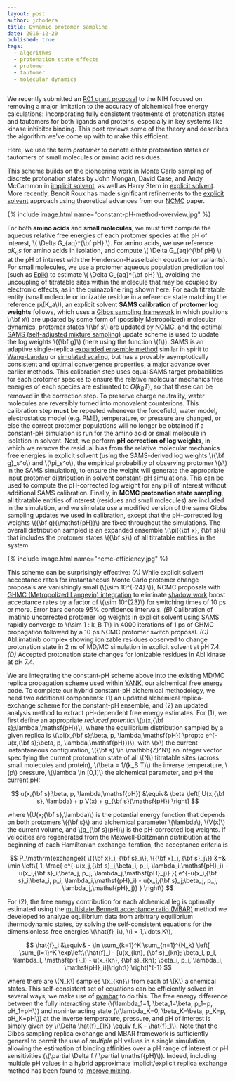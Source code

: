 ```yaml
---
layout: post
author: jchodera
title: Dynamic protomer sampling
date: 2016-12-20
published: true
tags:
  - algorithms
  - protonation state effects
  - protomer
  - tautomer
  - molecular dynamics
---
```

We recently submitted an [R01 grant proposal](https://grants.nih.gov/grants/funding/r01.htm) to the NIH focused on removing a major limitation to the accuracy of alchemical free energy calculations: Incorporating fully consistent treatments of protonation states and tautomers for both ligands and proteins, especially in key systems like kinase:inhibitor binding.
This post reviews some of the theory and describes the algorithm we've come up with to make this efficient.

<!--more-->

Here, we use the term *protomer* to denote either protonation states or tautomers of small molecules or amino acid residues.

This scheme builds on the pioneering work in Monte Carlo sampling of discrete protonation states by John Mongan, David Case, and Andy McCammon in [implicit solvent](https://dx.doi.org/10.1002/jcc.20139), as well as Harry Stern in [explicit solvent](http://dx.doi.org/10.1063/1.2731781).
More recently, Benoit Roux has made significant refinements to the [explicit solvent](http://dx.doi.org/10.1021/acs.jctc.5b00261) approach using theoretical advances from our [NCMC](http://dx.doi.org/10.1073/pnas.1106094108) paper.

<!-- See https://eduardoboucas.com/blog/2014/12/07/including-and-managing-images-in-jekyll.html for info on including images -->

{% include image.html name="constant-pH-method-overview.jpg" %}

For both **amino acids** and **small molecules**, we must first compute the aqueous relative free energies of each protomer species at the pH of interest, \\( \Delta G_{aq}^{\bf pH} \\).
For amino acids, we use reference p$K_as$ for amino acids in isolation, and compute \\( \Delta G_{aq}^{\bf pH} \\) at the pH of interest with the Henderson-Hasselbalch equation (or variants).
For small molecules, we use a protomer aqueous population prediction tool (such as [Epik](https://www.schrodinger.com/epik)) to estimate \\( \Delta G_{aq}^{\bf pH} \\), avoiding the uncoupling of titratable sites within the molecule that may be coupled by electronic effects, as in the quinazoline ring shown here.
For each titratable entity (small molecule or ionizable residue in a reference state matching the reference p\\(K_a\\)), an explicit solvent **SAMS calibration of protomer log weights** follows, which uses a [Gibbs sampling framework](http://dx.doi.org/10.1063/1.3660669) in which positions \\(\bf x\\) are updated by some form of (possibly Metropolized) molecular dynamics, protomer states \\(\bf s\\) are updated by [NCMC](http://dx.doi.org/10.1073/pnas.1106094108), and the optimal [SAMS (self-adjusted mixture sampling)](http://stat.rutgers.edu/home/ztan/Publication/SAMS_preprint.pdf) update scheme is used to update the log weights \\({\bf g}\\) (here using the function \\(f\\)).
SAMS is an adaptive single-replica [expanded ensemble method](http://aip.scitation.org/doi/abs/10.1063/1.462133) similar in spirit to [Wang-Landau](https://dx.doi.org/10.1103%2FPhysRevLett.86.2050) or [simulated scaling](https://dx.doi.org/10.1063/1.2982161), but has a provably asymptotically consistent and optimal convergence properties, a major advance over earlier methods.
This calibration step uses equal SAMS target probabilities for each protomer species to ensure the relative molecular mechanics free energies of each species are estimated to $O(k_B T)$, so that these can be removed in the correction step.
To preserve charge neutrality, water molecules are reversibly turned into monovalent counterions.
This calibration step **must** be repeated whenever the forcefield, water model, electrostatics model (e.g. PME), temperature, or pressure are changed, or else the correct protomer populations will no longer be obtained if a constant-pH simulation is run for the amino acid or small molecule in isolation in solvent.
Next, we perform **pH correction of log weights**, in which we remove the residual bias from the relative molecular mechanics free energies in explicit solvent (using the SAMS-derived log weights \\({\bf g}_s^o\\) and \\(\pi_s^o\\), the empirical probability of observing protomer \\(s\\) in the SAMS simulation), to ensure the weight will generate the appropriate input protomer distribution in solvent constant-pH simulations.
This can be used to compute the pH-corrected log weight for any pH of interest without additional SAMS calibration.
Finally, in **MCMC protonation state sampling**, all titratable entities of interest (residues and small molecules) are included in the simulation, and we simulate use a modified version of the same Gibbs sampling updates we used in calibration, except that the pH-corrected log weights \\({\bf g}(\mathsf{pH})\\) are fixed throughout the simulations.
The overall distribution sampled is an expanded ensemble \\(\pi({\bf x}, {\bf s})\\) that includes the protomer states \\({\bf s}\\) of all titratable entities in the system.

{% include image.html name="ncmc-efficiency.jpg" %}

This scheme can be surprisingly effective:
*(A)* While explicit solvent acceptance rates for instantaneous Monte Carlo protomer change proposals are vanishingly small (\\(\sim 10^{-24} \\)), NCMC proposals with [GHMC (Metropolized Langevin) integration](https://arxiv.org/abs/1006.4914) to eliminate [shadow work](https://doi.org/10.1103/PhysRevX.3.011007) boost acceptance rates by a factor of \\(\sim 10^{23}\\) for switching times of 10 ps or more.
Error bars denote 95% confidence intervals.
*(B)* Calibration of imatinib uncorrected protomer log weights in explicit solvent using SAMS rapidly converge to \\(\sim 1 \: k_B T\\) in 4000 iterations of 1 ps of GHMC propagation followed by a 10 ps NCMC protomer switch proposal.
*(C)* Abl:imatinib complex showing ionizable residues observed to change protonation state in 2 ns of MD/MC simulation in explicit solvent at pH 7.4.
*(D)* Accepted protonation state changes for ionizable residues in Abl kinase at pH 7.4.

We are integrating the constant-pH scheme above into the existing MD/MC replica propagation scheme used within [YANK](http://getyank.org), our alchemical free energy code.
To complete our hybrid constant-pH alchemical methodology, we need two additional components:
(1) an updated alchemical replica-exchange scheme for the constant-pH ensemble,
and (2) an updated analysis method to extract pH-dependent free energy estimates.
For (1), we first define an appropriate *reduced potential* \\(u(x,{\bf s};\lambda,\mathsf{pH})\\), where the equilibrium distribution sampled by a given replica is \\(\pi(x,{\bf s};\beta, p, \lambda,\mathsf{pH}) \propto e^{-u(x,{\bf s};\beta, p, \lambda,\mathsf{pH})}\\), with \\(x\\) the current instantaneous configuration, \\({\bf s} \in \mathbb{Z}^N\\) an integer vector specifying the current protonation state of all \\(N\\) titratable sites (across small molecules and protein), \\(\beta = 1/(k_B T)\\) the inverse temperature, \\(p\\) pressure, \\(\lambda \in [0,1]\\) the alchemical parameter, and pH the current pH:

$$ u(x,{\bf s};\beta, p, \lambda,\mathsf{pH}) &\equiv& \beta \left[ U(x;{\bf s}, \lambda) + p V(x) + g_{\bf s}(\mathsf{pH}) \right] $$

where \\(U(x;{\bf s},\lambda)\\) is the potential energy function that depends on both protomers \\({\bf s}\\) and alchemical parameter \\(\lambda\\), \\(V(x)\\) the current volume, and \\(g_{\bf s}(pH)\\) is the pH-corrected log weights.
If velocities are regenerated from the Maxwell-Boltzmann distribution at the beginning of each Hamiltonian exchange iteration, the acceptance criteria is

$$ P_\mathrm{exchange}( \{{\bf x}_i, {\bf s}_i\},  \{{\bf x}_j, {\bf s}_j\}) &=& \min \left\{ 1, \frac{ e^{-u(x_j,{\bf s}_j;\beta_i, p_i, \lambda_i,\mathsf{pH}_i) - u(x_i,{\bf s}_i;\beta_j, p_j, \lambda_j,\mathsf{pH}_j)}  }{ e^{-u(x_i,{\bf s}_i;\beta_i, p_i, \lambda_i,\mathsf{pH}_i) - u(x_j,{\bf s}_j;\beta_j, p_j, \lambda_j,\mathsf{pH}_j)} } \right\} $$

For (2), the free energy contribution for each alchemical leg is optimally estimated using the [multistate Bennett acceptance ratio (MBAR)](http://dx.doi.org/10.1063/1.2978177) method we developed to analyze equilibrium data from arbitrary equilibrium thermodynamic states, by solving the self-consistent equations for the dimensionless free energies \\(\hat{f}_i\\), \\(i = 1,\ldots,K\\),

$$ \hat{f}_i &\equiv& - \ln \sum_{k=1}^K \sum_{n=1}^{N_k} \left[ \sum_{l=1}^K \exp\left\{\hat{f}_l - [u(x_{kn}, {\bf s}_{kn}; \beta_l, p_l, \lambda_l, \mathsf{pH}_l) - u(x_{kn}, {\bf s}_{kn}; \beta_i, p_i, \lambda_i, \mathsf{pH}_i)]\right\}  \right]^{-1} $$

where there are \\(N_k\\) samples \\(x_{kn}\\) from each of \\(K\\) alchemical states.
This self-consistent set of equations can be efficiently solved in several ways; we make use of [pymbar](http://pymbar.org) to do this.
The free energy difference between the fully interacting state (\\(\lambda_1=1, \beta_1=\beta, p_1=p, pH_1=pH\\)) and noninteracting state (\\(\lambda_K=0, \beta_K=\beta, p_K=p, pH_K=pH\\)) at the inverse temperature, pressure, and pH of interest is simply given by \\(\Delta \hat{f}_{1K} \equiv f_K - \hat{f}_1\\).
Note that the Gibbs sampling replica exchange and MBAR framework is sufficiently general to permit the use of *multiple* pH values in a single simulation, allowing the estimation of binding affinities over a pH range of interest or pH sensitivities (\\(\partial \Delta f / \partial \mathsf{pH}\\)).
Indeed, including multiple pH values in a hybrid approximate implicit/explicit replica exchange method has been found to [improve mixing](http://dx.doi.org/10.1021/ct401042b).
